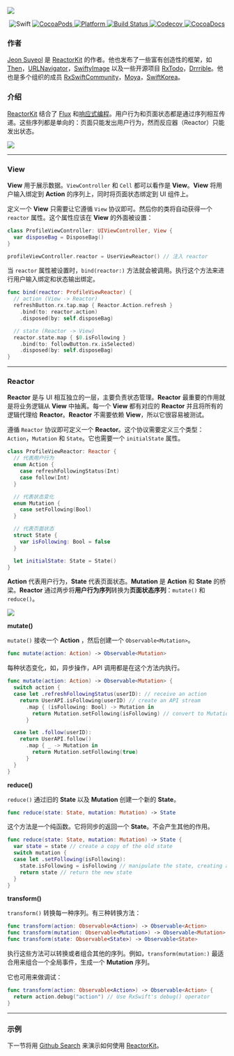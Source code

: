 ![](/assets/Architecture/ReactorKit/ReactorKit.png)

<p align="center">
  <img alt="Swift" src="https://img.shields.io/badge/Swift-3.1-orange.svg">
  <a href="https://cocoapods.org/pods/ReactorKit" target="_blank">
    <img alt="CocoaPods" src="http://img.shields.io/cocoapods/v/ReactorKit.svg">
  </a>
  <a href="https://github.com/ReactorKit/ReactorKit" target="_blank">
    <img alt="Platform" src="https://img.shields.io/cocoapods/p/ReactorKit.svg?style=flat">
  </a>
  <a href="https://travis-ci.org/ReactorKit/ReactorKit" target="_blank">
    <img alt="Build Status" src="https://travis-ci.org/ReactorKit/ReactorKit.svg?branch=master">
  </a>
  <a href="https://codecov.io/gh/ReactorKit/ReactorKit/" target="_blank">
    <img alt="Codecov" src="https://img.shields.io/codecov/c/github/ReactorKit/ReactorKit.svg">
  </a>
  <a href="http://reactorkit.io/docs/latest/" target="_blank">
    <img alt="CocoaDocs" src="http://reactorkit.io/docs/latest/badge.svg">
  </a>
</p>

### 作者

[Jeon Suyeol](https://github.com/devxoul) 是 [ReactorKit] 的作者。他也发布了一些富有创造性的框架，如 [Then](https://github.com/devxoul/Then)，[URLNavigator](https://github.com/devxoul/URLNavigator)，[SwiftyImage](https://github.com/devxoul/SwiftyImage) 以及一些开源项目 [RxTodo](https://github.com/devxoul/RxTodo)，[Drrrible](https://github.com/devxoul/Drrrible)。他也是多个组织的成员 [RxSwiftCommunity](https://github.com/RxSwiftCommunity)，[Moya](https://github.com/Moya)，[SwiftKorea](https://github.com/SwiftKorea)。

### 介绍

[ReactorKit] 结合了 [Flux] 和[响应式编程]。用户行为和页面状态都是通过序列相互传递。这些序列都是单向的：页面只能发出用户行为，然而反应器（Reactor）只能发出状态。

![](/assets/Architecture/ReactorKit/BasicConcept.png)

---

### View

**View** 用于展示数据。`ViewController` 和 `Cell` 都可以看作是 **View**。**View** 将用户输入绑定到 **Action** 的序列上，同时将页面状态绑定到 UI 组件上。

定义一个 **View** 只需要让它遵循 `View` 协议即可。然后你的类将自动获得一个 `reactor` 属性。这个属性应该在 **View** 的外面被设置：

```swift
class ProfileViewController: UIViewController, View {
  var disposeBag = DisposeBag()
}

profileViewController.reactor = UserViewReactor() // 注入 reactor
```

当 `reactor` 属性被设置时，`bind(reactor:)` 方法就会被调用。执行这个方法来进行用户输入绑定和状态输出绑定。

```swift
func bind(reactor: ProfileViewReactor) {
  // action (View -> Reactor)
  refreshButton.rx.tap.map { Reactor.Action.refresh }
    .bind(to: reactor.action)
    .disposed(by: self.disposeBag)

  // state (Reactor -> View)
  reactor.state.map { $0.isFollowing }
    .bind(to: followButton.rx.isSelected)
    .disposed(by: self.disposeBag)
}
```

---

### Reactor

**Reactor** 是与 UI 相互独立的一层，主要负责状态管理。**Reactor** 最重要的作用就是将业务逻辑从 **View** 中抽离。每一个 **View** 都有对应的 **Reactor** 并且将所有的逻辑代理给 **Reactor**。**Reactor** 不需要依赖 **View**，所以它很容易被测试。

遵循 `Reactor` 协议即可定义一个 **Reactor**。这个协议需要定义三个类型：`Action`，`Mutation` 和 `State`。它也需要一个 `initialState` 属性。

```swift
class ProfileViewReactor: Reactor {
  // 代表用户行为
  enum Action {
    case refreshFollowingStatus(Int)
    case follow(Int)
  }

  // 代表状态变化
  enum Mutation {
    case setFollowing(Bool)
  }

  // 代表页面状态
  struct State {
    var isFollowing: Bool = false
  }

  let initialState: State = State()
}
```

**Action** 代表用户行为，**State** 代表页面状态。**Mutation** 是 **Action** 和 **State** 的桥梁。**Reactor** 通过两步将**用户行为序列**转换为**页面状态序列**：`mutate()` 和 `reduce()`。

![](/assets/Architecture/ReactorKit/Reactor.png)

**mutate()**

`mutate()` 接收一个 **Action** ，然后创建一个 `Observable<Mutation>`。

```swift
func mutate(action: Action) -> Observable<Mutation>
```

每种状态变化，如，异步操作，API 调用都是在这个方法内执行。

```swift
func mutate(action: Action) -> Observable<Mutation> {
  switch action {
  case let .refreshFollowingStatus(userID): // receive an action
    return UserAPI.isFollowing(userID) // create an API stream
      .map { (isFollowing: Bool) -> Mutation in
        return Mutation.setFollowing(isFollowing) // convert to Mutation stream
      }

  case let .follow(userID):
    return UserAPI.follow()
      .map { _ -> Mutation in
        return Mutation.setFollowing(true)
      }
  }
}
```

**reduce()**

`reduce()` 通过旧的 **State** 以及 **Mutation** 创建一个新的 **State**。

```swift
func reduce(state: State, mutation: Mutation) -> State
```

这个方法是一个纯函数。它将同步的返回一个 **State**。不会产生其他的作用。

```swift
func reduce(state: State, mutation: Mutation) -> State {
  var state = state // create a copy of the old state
  switch mutation {
  case let .setFollowing(isFollowing):
    state.isFollowing = isFollowing // manipulate the state, creating a new state
    return state // return the new state
  }
}
```

**transform()**

`transform()` 转换每一种序列。有三种转换方法：

```swift
func transform(action: Observable<Action>) -> Observable<Action>
func transform(mutation: Observable<Mutation>) -> Observable<Mutation>
func transform(state: Observable<State>) -> Observable<State>
```

执行这些方法可以转换或者组合其他的序列。例如，`transform(mutation:)` 最适合用来组合一个全局事件，生成一个 **Mutation** 序列。

它也可用来做调试：

```swift
func transform(action: Observable<Action>) -> Observable<Action> {
  return action.debug("action") // Use RxSwift's debug() operator
}
```

---

### 示例

下一节将用 [Github Search] 来演示如何使用 [ReactorKit]。

[ReactorKit]:https://github.com/ReactorKit/ReactorKit
[Flux]:https://facebook.github.io/flux/
[响应式编程]:https://zh.wikipedia.org/wiki/响应式编程
[Github Search]:reactorkit/github_search.md
